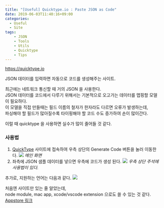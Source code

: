 ```yaml
---
title: "[Useful] Quicktype.io : Paste JSON as Code"
date: 2019-06-03T11:40:16+09:00
categories:
  - Useful
  - Site
tags:
    - JSON
    - Tools
    - Utils
    - Quicktype
    - Tips
---
```

https://quicktype.io

JSON 데이터를 입력하면 자동으로 코드를 생성해주는 사이트.

최근에는 네트워크 통신할 때 거의 JSON 을 사용한다.  
JSON 데이터를 코드에서 다루기 위해서는 기본적으로 오고가는 데이터를 맵핑할 모델이 필요하다.  
이 모델을 직접 만들때는 필드 이름의 철자가 한자라도 다르면 오류가 발생하는데,  
파싱해야 할 필드가 많아질수록 타이핑해야 할 코드 수도 증가하여 손이 많이간다.

이럴 때 quicktype 을 사용하면 실수가 많이 줄어들 것 같다.

### 사용법

1. [QuickType](https://quicktype.io) 사이트에 접속하여 우측 상단의 Generate Code 버튼을 눌러 이동한다. 
![](/res/img/useful/quicktype_main.png) *메인 화면*
2. 좌측에 JSON 샘플 데이터를 넣으면 우측에 코드가 생성 된다.
![](/res/img/useful/quicktype_working.png) *우측 상단 주석에 사용법이 있다.*

추가로, 지원하는 언어는 다음과 같다.
![](/res/img/useful/quicktype_language.png)

처음엔 사이트만 있는 줄 알았는데,   
node module, mac app, xcode/vscode extension 으로도 쓸 수 있는 것 같다.
[Appstore 링크](https://itunes.apple.com/kr/app/paste-json-as-code-quicktype/id1330801220?mt=12)